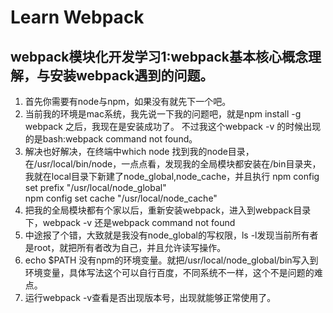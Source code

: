 # Learn Webpack
## webpack模块化开发学习1:webpack基本核心概念理解，与安装webpack遇到的问题。
1. 首先你需要有node与npm，如果没有就先下一个吧。
2. 当前我的环境是mac系统，我先说一下我的问题吧，就是npm install -g webpack 之后，我现在是安装成功了。
不过我这个webpack -v 的时候出现的是bash:webpack command not found。
3. 解决也好解决，在终端中which node 找到我的node目录，在/usr/local/bin/node，一点点看，发现我的全局模块都安装在/bin目录夹，我就在local目录下新建了node_global,node_cache，并且执行
npm config set prefix "/usr/local/node_global"   
npm config set cache "/usr/local/node_cache"
4. 把我的全局模块都有个家以后，重新安装webpack，进入到webpack目录下，webpack -v 还是webpack command not found
5. 中途报了个错，大致就是我没有node_global的写权限，ls -l发现当前所有者是root，就把所有者改为自己，并且允许读写操作。
6. echo $PATH 没有npm的环境变量。就把/usr/local/node_global/bin写入到环境变量，具体写法这个可以自行百度，不同系统不一样，这个不是问题的难点。
7. 运行webpack -v查看是否出现版本号，出现就能够正常使用了。

